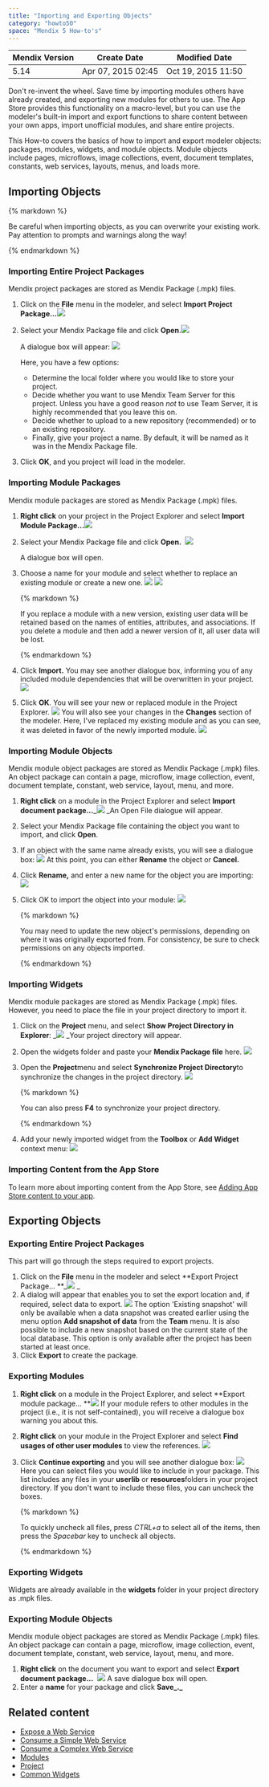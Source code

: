 ```yaml
---
title: "Importing and Exporting Objects"
category: "howto50"
space: "Mendix 5 How-to's"
---
```

<table><thead><tr><th class="confluenceTh">Mendix Version</th><th class="confluenceTh">Create Date</th><th colspan="1" class="confluenceTh">Modified Date</th></tr></thead><tbody><tr><td class="confluenceTd">5.14</td><td class="confluenceTd">Apr 07, 2015 02:45</td><td colspan="1" class="confluenceTd">Oct 19, 2015 11:50</td></tr></tbody></table>

Don't re-invent the wheel. Save time by importing modules others have already created, and exporting new modules for others to use. The App Store provides this functionality on a macro-level, but you can use the modeler's built-in import and export functions to share content between your own apps, import unofficial modules, and share entire projects.

This How-to covers the basics of how to import and export modeler objects: packages, modules, widgets, and module objects. Module objects include pages, microflows, image collections, event, document templates, constants, web services, layouts, menus, and loads more.



## Importing Objects

<div class="alert alert-warning">{% markdown %}

Be careful when importing objects, as you can overwrite your existing work. Pay attention to prompts and warnings along the way!

{% endmarkdown %}</div>

### Importing Entire Project Packages

Mendix project packages are stored as Mendix Package (.mpk) files.

1.  Click on the **File** menu in the modeler, and select **Import Project Package...**_![](attachments/12878954/13402362.png)_
2.  Select your Mendix Package file and click **Open**.![](attachments/12878954/13402363.png)

    A dialogue box will appear:
    ![](attachments/12878954/13402364.png)

    Here, you have a few options:

    *   Determine the local folder where you would like to store your project. 
    *   Decide whether you want to use Mendix Team Server for this project. Unless you have a good reason _not_ to use Team Server, it is highly recommended that you leave this on.
    *   Decide whether to upload to a new repository (recommended) or to an existing repository.
    *   Finally, give your project a name. By default, it will be named as it was in the Mendix Package file.

3.  Click **OK**, and you project will load in the modeler.

### Importing Module Packages

Mendix module packages are stored as Mendix Package (.mpk) files.

1.  **Right click** on your project in the Project Explorer and select **Import Module Package...**![](attachments/12878954/13402350.png)
2.  Select your Mendix Package file and click **Open.**
     ![](attachments/12878954/13402351.png)

    A dialogue box will open.  

3.  Choose a name for your module and select whether to replace an existing module or create a new one.
    ![](attachments/12878954/13402352.png) ![](attachments/12878954/13402353.png)

    <div class="alert alert-info">{% markdown %}

    If you replace a module with a new version, existing user data will be retained based on the names of entities, attributes, and associations. If you delete a module and then add a newer version of it, all user data will be lost.

    {% endmarkdown %}</div>
4.  Click **Import.**
    You may see another dialogue box, informing you of any included module dependencies that will be overwritten in your project.
    ![](attachments/12878954/13402354.png)
5.  Click **OK**. You will see your new or replaced module in the Project Explorer.
    ![](attachments/12878954/13402355.png)
    You will also see your changes in the **Changes** section of the modeler. Here, I've replaced my existing module and as you can see, it was deleted in favor of the newly imported module.
    ![](attachments/12878954/13402356.png)

### Importing Module Objects

Mendix module object packages are stored as Mendix Package (.mpk) files. An object package can contain a page, microflow, image collection, event, document template, constant, web service, layout, menu, and more.

1.  **Right click** on a module in the Project Explorer and select **Import document package...**_![](attachments/12878954/13402365.png)
    _An Open File dialogue will appear.
2.  Select your Mendix Package file containing the object you want to import, and click **Open**.
3.  If an object with the same name already exists, you will see a dialogue box:
    ![](attachments/12878954/13402367.png)
    At this point, you can either **Rename** the object or **Cancel.**
4.  Click **Rename,** and enter a new name for the object you are importing:
    ![](attachments/12878954/13402368.png)
5.  Click OK to import the object into your module:
    ![](attachments/12878954/13402369.png)

    <div class="alert alert-info">{% markdown %}

    You may need to update the new object's permissions, depending on where it was originally exported from. For consistency, be sure to check permissions on any objects imported.

    {% endmarkdown %}</div>

### Importing Widgets

Mendix module packages are stored as Mendix Package (.mpk) files. However, you need to place the file in your project directory to import it.

1.  Click on the **Project** menu, and select **Show Project Directory in Explorer**:
    _![](attachments/12878954/13402357.png)
    _Your project directory will appear.
2.  Open the widgets folder and paste your **Mendix Package file** here.
    ![](attachments/12878954/13402358.png)
3.  Open the **Project**menu and select **Synchronize Project Directory**to synchronize the changes in the project directory.
    ![](attachments/12878954/13402359.png)

    <div class="alert alert-info">{% markdown %}

    You can also press **F4** to synchronize your project directory.

    {% endmarkdown %}</div>
4.  Add your newly imported widget from the **Toolbox** or **Add Widget** context menu:
    ![](attachments/12878954/13402360.png)

### Importing Content from the App Store

To learn more about importing content from the App Store, see [Adding App Store content to your app](Adding+App+Store+content+to+your+app).

## Exporting Objects

### Exporting Entire Project Packages

This part will go through the steps required to export projects.

1.  Click on the **File** menu in the modeler and select **Export Project Package...
    **_![](attachments/12878954/13402374.png)
    _
2.  A dialog will appear that enables you to set the export location and, if required, select data to export.
    ![](attachments/12878954/14385238.png)
    The option 'Existing snapshot' will only be available when a data snapshot was created earlier using the menu option **Add snapshot of data** from the **Team** menu.
    It is also possible to include a new snapshot based on the current state of the local database. This option is only available after the project has been started at least once.
3.  Click **Export** to create the package.

### Exporting Modules

1.  **Right click** on a module in the Project Explorer, and select **Export module package...
    **![](attachments/12878954/13402370.png)
    If your module refers to other modules in the project (i.e., it is not self-contained), you will receive a dialogue box warning you about this.
2.  **Right click** on your module in the Project Explorer and select **Find usages of other user modules** to view the references.
    ![](attachments/12878954/13402371.png)
3.  Click **Continue exporting** and you will see another dialogue box:
    ![](attachments/12878954/13402372.png)
    Here you can select files you would like to include in your package. This list includes any files in your **userlib** or **resources**folders in your project directory. If you don't want to include these files, you can uncheck the boxes.

    <div class="alert alert-info">{% markdown %}

    To quickly uncheck all files, press _CTRL+a_ to select all of the items, then press the _Spacebar_ key to uncheck all objects.

    {% endmarkdown %}</div>

### Exporting Widgets

Widgets are already available in the **widgets** folder in your project directory as .mpk files.

### Exporting Module Objects

Mendix module object packages are stored as Mendix Package (.mpk) files. An object package can contain a page, microflow, image collection, event, document template, constant, web service, layout, menu, and more.

1.  **Right click** on the document you want to export and select **Export document package...** 
    ![](attachments/12878954/13402373.png)
    A save dialogue box will open.
2.  Enter a **name** for your package and click **Save_._**

## Related content

*   [Expose a Web Service](Consuming+a+complex+web+service)
*   [Consume a Simple Web Service](Consuming+a+simple+Web+Service)
*   [Consume a Complex Web Service](Consuming+a+complex+web+service)
*   [Modules](/refguide5/Modules)
*   [Project](/refguide5/Project)
*   [Common Widgets](/refguide5/Common+Widgets)